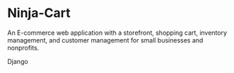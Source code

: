 Ninja-Cart
==========

An E-commerce web application with a storefront, shopping cart, inventory management, and customer management for small businesses and nonprofits. 


Django
